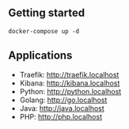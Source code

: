 ## Getting started

```
docker-compose up -d
```

## Applications

- Traefik: <http://traefik.localhost>
- Kibana: <http://kibana.localhost>
- Python: <http://python.localhost>
- Golang: <http://go.localhost>
- Java: <http://java.localhost>
- PHP: <http://php.localhost>